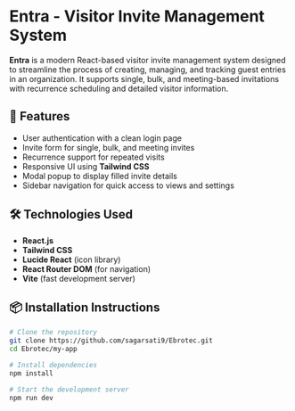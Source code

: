 # Entra - Visitor Invite Management System

**Entra** is a modern React-based visitor invite management system designed to streamline the process of creating, managing, and tracking guest entries in an organization. It supports single, bulk, and meeting-based invitations with recurrence scheduling and detailed visitor information.

## 🚀 Features

- User authentication with a clean login page
- Invite form for single, bulk, and meeting invites
- Recurrence support for repeated visits
- Responsive UI using **Tailwind CSS**
- Modal popup to display filled invite details
- Sidebar navigation for quick access to views and settings

## 🛠️ Technologies Used

- **React.js**
- **Tailwind CSS**
- **Lucide React** (icon library)
- **React Router DOM** (for navigation)
- **Vite** (fast development server)

## 📦 Installation Instructions

```bash
# Clone the repository
git clone https://github.com/sagarsati9/Ebrotec.git
cd Ebrotec/my-app

# Install dependencies
npm install

# Start the development server
npm run dev
